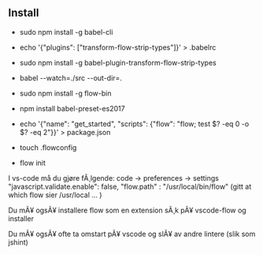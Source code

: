 ## Install

* sudo npm install -g babel-cli
* echo '{"plugins": ["transform-flow-strip-types"]}' > .babelrc
* sudo npm install -g babel-plugin-transform-flow-strip-types
* babel --watch=./src --out-dir=.

* sudo npm install -g flow-bin
* npm install babel-preset-es2017
* echo '{"name": "get_started", "scripts": {"flow": "flow; test $? -eq 0 -o $? -eq 2"}}' > package.json
* touch .flowconfig
* flow init

I vs-code må du gjøre fÃ¸lgende:
   code -> preferences -> settings
      "javascript.validate.enable": false,
     "flow.path" : "/usr/local/bin/flow"
(gitt at   which flow   sier /usr/local ... )
 
Du mÃ¥ ogsÃ¥ installere flow som en extension
  sÃ¸k pÃ¥ vscode-flow og installer
 
Du mÃ¥ ogsÃ¥ ofte ta omstart pÃ¥ vscode
og slÃ¥ av andre lintere (slik som jshint)